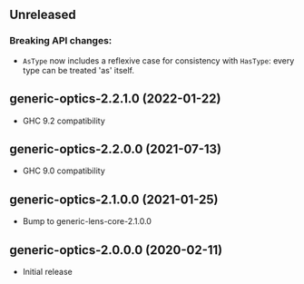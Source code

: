 ## Unreleased

### Breaking API changes:
- `AsType` now includes a reflexive case for consistency with `HasType`: every
  type can be treated 'as' itself.

## generic-optics-2.2.1.0 (2022-01-22)
- GHC 9.2 compatibility

## generic-optics-2.2.0.0 (2021-07-13)
- GHC 9.0 compatibility

## generic-optics-2.1.0.0 (2021-01-25)
- Bump to generic-lens-core-2.1.0.0

## generic-optics-2.0.0.0 (2020-02-11)
- Initial release
